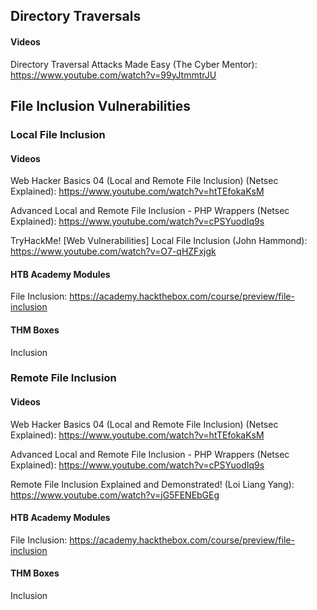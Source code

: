 ## Directory Traversals

#### Videos
Directory Traversal Attacks Made Easy (The Cyber Mentor): https://www.youtube.com/watch?v=99yJtmmtrJU


## File Inclusion Vulnerabilities

### Local File Inclusion

#### Videos
Web Hacker Basics 04 (Local and Remote File Inclusion) (Netsec Explained): https://www.youtube.com/watch?v=htTEfokaKsM

Advanced Local and Remote File Inclusion - PHP Wrappers (Netsec Explained): https://www.youtube.com/watch?v=cPSYuodIq9s

TryHackMe! [Web Vulnerabilities] Local File Inclusion (John Hammond): https://www.youtube.com/watch?v=O7-qHZFxjgk


#### HTB Academy Modules
File Inclusion: https://academy.hackthebox.com/course/preview/file-inclusion

#### THM Boxes
Inclusion


### Remote File Inclusion

#### Videos
Web Hacker Basics 04 (Local and Remote File Inclusion) (Netsec Explained): https://www.youtube.com/watch?v=htTEfokaKsM

Advanced Local and Remote File Inclusion - PHP Wrappers (Netsec Explained): https://www.youtube.com/watch?v=cPSYuodIq9s

Remote File Inclusion Explained and Demonstrated! (Loi Liang Yang): https://www.youtube.com/watch?v=jG5FENEbGEg


#### HTB Academy Modules
File Inclusion: https://academy.hackthebox.com/course/preview/file-inclusion

#### THM Boxes
Inclusion
